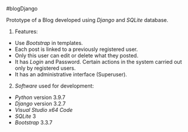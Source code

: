 #blogDjango

Prototype of a Blog developed using _Django_ and _SQLite_ database.

1. Features:

- Use _Bootstrap_ in templates.
- Each post is linked to a previously registered user.
- Only this user can edit or delete what they posted.
- It has _Login_ and Password. Certain actions in the system carried out only by registered users.
- It has an administrative interface (Superuser).

2. _Software_ used for development:

- _Python_ version 3.9.7
- _Django_ version 3.2.7
- _Visual Studio x64 Code_
- _SQLite_ 3
- _Bootstrap_ 3.3.7